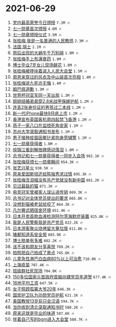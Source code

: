 # 2021-06-29

1. [党内最高荣誉今日颁授](https://s.weibo.com/weibo?q=%23%E5%85%9A%E5%86%85%E6%9C%80%E9%AB%98%E8%8D%A3%E8%AA%89%E4%BB%8A%E6%97%A5%E9%A2%81%E6%8E%88%23&Refer=top) `7.3M 🔥`
1. [七一勋章首次颁授](https://s.weibo.com/weibo?q=%23%E4%B8%83%E4%B8%80%E5%8B%8B%E7%AB%A0%E9%A6%96%E6%AC%A1%E9%A2%81%E6%8E%88%23&Refer=top) `4.6M 🔥`
1. [七一勋章颁授仪式](https://s.weibo.com/weibo?q=%23%E4%B8%83%E4%B8%80%E5%8B%8B%E7%AB%A0%E9%A2%81%E6%8E%88%E4%BB%AA%E5%BC%8F%23&Refer=top) `3.5M 🔥`
1. [张桂梅 我是一名普通的人民教师](https://s.weibo.com/weibo?q=%E5%BC%A0%E6%A1%82%E6%A2%85%20%E6%88%91%E6%98%AF%E4%B8%80%E5%90%8D%E6%99%AE%E9%80%9A%E7%9A%84%E4%BA%BA%E6%B0%91%E6%95%99%E5%B8%88&Refer=top) `2.3M 🔥`
1. [法国 瑞士](https://s.weibo.com/weibo?q=%E6%B3%95%E5%9B%BD%20%E7%91%9E%E5%A3%AB&Refer=top) `2.1M 🔥`
1. [雨后出现的大蜗牛千万别碰](https://s.weibo.com/weibo?q=%23%E9%9B%A8%E5%90%8E%E5%87%BA%E7%8E%B0%E7%9A%84%E5%A4%A7%E8%9C%97%E7%89%9B%E5%8D%83%E4%B8%87%E5%88%AB%E7%A2%B0%23&Refer=top) `1.9M 🔥`
1. [张桂梅手上布满膏药](https://s.weibo.com/weibo?q=%23%E5%BC%A0%E6%A1%82%E6%A2%85%E6%89%8B%E4%B8%8A%E5%B8%83%E6%BB%A1%E8%86%8F%E8%8D%AF%23&Refer=top) `1.9M 🔥`
1. [博士毕业7岁女儿现场献花](https://s.weibo.com/weibo?q=%23%E5%8D%9A%E5%A3%AB%E6%AF%95%E4%B8%9A7%E5%B2%81%E5%A5%B3%E5%84%BF%E7%8E%B0%E5%9C%BA%E7%8C%AE%E8%8A%B1%23&Refer=top) `1.8M 🔥`
1. [张桂梅被搀扶着进入人民大会堂](https://s.weibo.com/weibo?q=%23%E5%BC%A0%E6%A1%82%E6%A2%85%E8%A2%AB%E6%90%80%E6%89%B6%E7%9D%80%E8%BF%9B%E5%85%A5%E4%BA%BA%E6%B0%91%E5%A4%A7%E4%BC%9A%E5%A0%82%23&Refer=top) `1.5M 🔥`
1. [周恩来穿过的风衣及中山装首次亮相](https://s.weibo.com/weibo?q=%23%E5%91%A8%E6%81%A9%E6%9D%A5%E7%A9%BF%E8%BF%87%E7%9A%84%E9%A3%8E%E8%A1%A3%E5%8F%8A%E4%B8%AD%E5%B1%B1%E8%A3%85%E9%A6%96%E6%AC%A1%E4%BA%AE%E7%9B%B8%23&Refer=top) `1.4M 🔥`
1. [张桂梅说九死亦无悔](https://s.weibo.com/weibo?q=%23%E5%BC%A0%E6%A1%82%E6%A2%85%E8%AF%B4%E4%B9%9D%E6%AD%BB%E4%BA%A6%E6%97%A0%E6%82%94%23&Refer=top) `1.4M 🔥`
1. [姆巴佩道歉](https://s.weibo.com/weibo?q=%23%E5%A7%86%E5%B7%B4%E4%BD%A9%E9%81%93%E6%AD%89%23&Refer=top) `1.3M 🔥`
1. [世界杯冠亚军同一天出局](https://s.weibo.com/weibo?q=%23%E4%B8%96%E7%95%8C%E6%9D%AF%E5%86%A0%E4%BA%9A%E5%86%9B%E5%90%8C%E4%B8%80%E5%A4%A9%E5%87%BA%E5%B1%80%23&Refer=top) `1.3M 🔥`
1. [姐姐结婚弟弟穿2.8米战甲保嫁护航](https://s.weibo.com/weibo?q=%23%E5%A7%90%E5%A7%90%E7%BB%93%E5%A9%9A%E5%BC%9F%E5%BC%9F%E7%A9%BF2.8%E7%B1%B3%E6%88%98%E7%94%B2%E4%BF%9D%E5%AB%81%E6%8A%A4%E8%88%AA%23&Refer=top) `1.2M 🔥`
1. [连丢2张身份证的男孩过二本线](https://s.weibo.com/weibo?q=%23%E8%BF%9E%E4%B8%A22%E5%BC%A0%E8%BA%AB%E4%BB%BD%E8%AF%81%E7%9A%84%E7%94%B7%E5%AD%A9%E8%BF%87%E4%BA%8C%E6%9C%AC%E7%BA%BF%23&Refer=top) `1.2M 🔥`
1. [新一代iPhone最快9月底上市](https://s.weibo.com/weibo?q=%23%E6%96%B0%E4%B8%80%E4%BB%A3iPhone%E6%9C%80%E5%BF%AB9%E6%9C%88%E5%BA%95%E4%B8%8A%E5%B8%82%23&Refer=top) `1.2M 🔥`
1. [香港宣布英国客机周四起禁飞香港](https://s.weibo.com/weibo?q=%23%E9%A6%99%E6%B8%AF%E5%AE%A3%E5%B8%83%E8%8B%B1%E5%9B%BD%E5%AE%A2%E6%9C%BA%E5%91%A8%E5%9B%9B%E8%B5%B7%E7%A6%81%E9%A3%9E%E9%A6%99%E6%B8%AF%23&Refer=top) `1.2M 🔥`
1. [燕子一家八口在监控死角安家](https://s.weibo.com/weibo?q=%23%E7%87%95%E5%AD%90%E4%B8%80%E5%AE%B6%E5%85%AB%E5%8F%A3%E5%9C%A8%E7%9B%91%E6%8E%A7%E6%AD%BB%E8%A7%92%E5%AE%89%E5%AE%B6%23&Refer=top) `1.1M 🔥`
1. [苏州大学录取通知书发布](https://s.weibo.com/weibo?q=%23%E8%8B%8F%E5%B7%9E%E5%A4%A7%E5%AD%A6%E5%BD%95%E5%8F%96%E9%80%9A%E7%9F%A5%E4%B9%A6%E5%8F%91%E5%B8%83%23&Refer=top) `1.1M 🔥`
1. [男子接种疫苗因晕针紧抱身旁辅警](https://s.weibo.com/weibo?q=%23%E7%94%B7%E5%AD%90%E6%8E%A5%E7%A7%8D%E7%96%AB%E8%8B%97%E5%9B%A0%E6%99%95%E9%92%88%E7%B4%A7%E6%8A%B1%E8%BA%AB%E6%97%81%E8%BE%85%E8%AD%A6%23&Refer=top) `1.1M 🔥`
1. [七一勋章获得者](https://s.weibo.com/weibo?q=%23%E4%B8%83%E4%B8%80%E5%8B%8B%E7%AB%A0%E8%8E%B7%E5%BE%97%E8%80%85%23&Refer=top) `1.0M 🔥`
1. [徐锦江看到解放碑感动落泪](https://s.weibo.com/weibo?q=%23%E5%BE%90%E9%94%A6%E6%B1%9F%E7%9C%8B%E5%88%B0%E8%A7%A3%E6%94%BE%E7%A2%91%E6%84%9F%E5%8A%A8%E8%90%BD%E6%B3%AA%23&Refer=top) `1.0M 🔥`
1. [总书记和七一勋章获得者一同步入会场](https://s.weibo.com/weibo?q=%23%E6%80%BB%E4%B9%A6%E8%AE%B0%E5%92%8C%E4%B8%83%E4%B8%80%E5%8B%8B%E7%AB%A0%E8%8E%B7%E5%BE%97%E8%80%85%E4%B8%80%E5%90%8C%E6%AD%A5%E5%85%A5%E4%BC%9A%E5%9C%BA%23&Refer=top) `962.1K 🔥`
1. [张桂梅获颁七一勋章瞬间](https://s.weibo.com/weibo?q=%23%E5%BC%A0%E6%A1%82%E6%A2%85%E8%8E%B7%E9%A2%81%E4%B8%83%E4%B8%80%E5%8B%8B%E7%AB%A0%E7%9E%AC%E9%97%B4%23&Refer=top) `954.3K 🔥`
1. [张艺兴星火](https://s.weibo.com/weibo?q=%23%E5%BC%A0%E8%89%BA%E5%85%B4%E6%98%9F%E7%81%AB%23&Refer=top) `938.5K 🔥`
1. [原来爱因斯坦还给陈独秀求过情](https://s.weibo.com/weibo?q=%23%E5%8E%9F%E6%9D%A5%E7%88%B1%E5%9B%A0%E6%96%AF%E5%9D%A6%E8%BF%98%E7%BB%99%E9%99%88%E7%8B%AC%E7%A7%80%E6%B1%82%E8%BF%87%E6%83%85%23&Refer=top) `895.3K 🔥`
1. [张桂梅含泪唱没有共产党就没有新中国](https://s.weibo.com/weibo?q=%23%E5%BC%A0%E6%A1%82%E6%A2%85%E5%90%AB%E6%B3%AA%E5%94%B1%E6%B2%A1%E6%9C%89%E5%85%B1%E4%BA%A7%E5%85%9A%E5%B0%B1%E6%B2%A1%E6%9C%89%E6%96%B0%E4%B8%AD%E5%9B%BD%23&Refer=top) `881.2K 🔥`
1. [见过最扁的猫](https://s.weibo.com/weibo?q=%23%E8%A7%81%E8%BF%87%E6%9C%80%E6%89%81%E7%9A%84%E7%8C%AB%23&Refer=top) `871.3K 🔥`
1. [电竞冠军曾被家人误认进传销](https://s.weibo.com/weibo?q=%23%E7%94%B5%E7%AB%9E%E5%86%A0%E5%86%9B%E6%9B%BE%E8%A2%AB%E5%AE%B6%E4%BA%BA%E8%AF%AF%E8%AE%A4%E8%BF%9B%E4%BC%A0%E9%94%80%23&Refer=top) `869.3K 🔥`
1. [总书记对全体党员提出的要求](https://s.weibo.com/weibo?q=%23%E6%80%BB%E4%B9%A6%E8%AE%B0%E5%AF%B9%E5%85%A8%E4%BD%93%E5%85%9A%E5%91%98%E6%8F%90%E5%87%BA%E7%9A%84%E8%A6%81%E6%B1%82%23&Refer=top) `865.8K 🔥`
1. [没想到猫被老鼠给咬了](https://s.weibo.com/weibo?q=%23%E6%B2%A1%E6%83%B3%E5%88%B0%E7%8C%AB%E8%A2%AB%E8%80%81%E9%BC%A0%E7%BB%99%E5%92%AC%E4%BA%86%23&Refer=top) `864.3K 🔥`
1. [凡尔赛式晒宿舍环境](https://s.weibo.com/weibo?q=%23%E5%87%A1%E5%B0%94%E8%B5%9B%E5%BC%8F%E6%99%92%E5%AE%BF%E8%88%8D%E7%8E%AF%E5%A2%83%23&Refer=top) `851.4K 🔥`
1. [日本开卖首款血液检测阿尔茨海默症装置](https://s.weibo.com/weibo?q=%23%E6%97%A5%E6%9C%AC%E5%BC%80%E5%8D%96%E9%A6%96%E6%AC%BE%E8%A1%80%E6%B6%B2%E6%A3%80%E6%B5%8B%E9%98%BF%E5%B0%94%E8%8C%A8%E6%B5%B7%E9%BB%98%E7%97%87%E8%A3%85%E7%BD%AE%23&Refer=top) `825.8K 🔥`
1. [我是人民警察我是共产党员](https://s.weibo.com/weibo?q=%23%E6%88%91%E6%98%AF%E4%BA%BA%E6%B0%91%E8%AD%A6%E5%AF%9F%E6%88%91%E6%98%AF%E5%85%B1%E4%BA%A7%E5%85%9A%E5%91%98%23&Refer=top) `822.2K 🔥`
1. [日本游客聚众烧烤留大量垃圾](https://s.weibo.com/weibo?q=%23%E6%97%A5%E6%9C%AC%E6%B8%B8%E5%AE%A2%E8%81%9A%E4%BC%97%E7%83%A7%E7%83%A4%E7%95%99%E5%A4%A7%E9%87%8F%E5%9E%83%E5%9C%BE%23&Refer=top) `811.8K 🔥`
1. [猪都知道系安全带](https://s.weibo.com/weibo?q=%23%E7%8C%AA%E9%83%BD%E7%9F%A5%E9%81%93%E7%B3%BB%E5%AE%89%E5%85%A8%E5%B8%A6%23&Refer=top) `803.9K 🔥`
1. [博士脱单有多难](https://s.weibo.com/weibo?q=%23%E5%8D%9A%E5%A3%AB%E8%84%B1%E5%8D%95%E6%9C%89%E5%A4%9A%E9%9A%BE%23&Refer=top) `802.2K 🔥`
1. [该不该和朋友分享喜悦](https://s.weibo.com/weibo?q=%23%E8%AF%A5%E4%B8%8D%E8%AF%A5%E5%92%8C%E6%9C%8B%E5%8F%8B%E5%88%86%E4%BA%AB%E5%96%9C%E6%82%A6%23&Refer=top) `769.2K 🔥`
1. [拍照把自己拍成了景点](https://s.weibo.com/weibo?q=%23%E6%8B%8D%E7%85%A7%E6%8A%8A%E8%87%AA%E5%B7%B1%E6%8B%8D%E6%88%90%E4%BA%86%E6%99%AF%E7%82%B9%23&Refer=top) `745.6K 🔥`
1. [儿童急性淋巴白血病80%以上可治愈](https://s.weibo.com/weibo?q=%23%E5%84%BF%E7%AB%A5%E6%80%A5%E6%80%A7%E6%B7%8B%E5%B7%B4%E7%99%BD%E8%A1%80%E7%97%8580%25%E4%BB%A5%E4%B8%8A%E5%8F%AF%E6%B2%BB%E6%84%88%23&Refer=top) `710.0K 🔥`
1. [上海疫苗](https://s.weibo.com/weibo?q=%E4%B8%8A%E6%B5%B7%E7%96%AB%E8%8B%97&Refer=top) `707.4K 🔥`
1. [班级群社死现场](https://s.weibo.com/weibo?q=%23%E7%8F%AD%E7%BA%A7%E7%BE%A4%E7%A4%BE%E6%AD%BB%E7%8E%B0%E5%9C%BA%23&Refer=top) `704.0K 🔥`
1. [150多位国家元首政府首脑向建党百年道贺](https://s.weibo.com/weibo?q=%23150%E5%A4%9A%E4%BD%8D%E5%9B%BD%E5%AE%B6%E5%85%83%E9%A6%96%E6%94%BF%E5%BA%9C%E9%A6%96%E8%84%91%E5%90%91%E5%BB%BA%E5%85%9A%E7%99%BE%E5%B9%B4%E9%81%93%E8%B4%BA%23&Refer=top) `677.4K 🔥`
1. [16地平均工资](https://s.weibo.com/weibo?q=%2316%E5%9C%B0%E5%B9%B3%E5%9D%87%E5%B7%A5%E8%B5%84%23&Refer=top) `647.5K 🔥`
1. [女子照顾孤寡大爷20年](https://s.weibo.com/weibo?q=%23%E5%A5%B3%E5%AD%90%E7%85%A7%E9%A1%BE%E5%AD%A4%E5%AF%A1%E5%A4%A7%E7%88%B720%E5%B9%B4%23&Refer=top) `646.3K 🔥`
1. [国宾护卫队为功勋党员护航](https://s.weibo.com/weibo?q=%23%E5%9B%BD%E5%AE%BE%E6%8A%A4%E5%8D%AB%E9%98%9F%E4%B8%BA%E5%8A%9F%E5%8B%8B%E5%85%9A%E5%91%98%E6%8A%A4%E8%88%AA%23&Refer=top) `621.1K 🔥`
1. [美国教授13岁前只会汉语](https://s.weibo.com/weibo?q=%23%E7%BE%8E%E5%9B%BD%E6%95%99%E6%8E%8813%E5%B2%81%E5%89%8D%E5%8F%AA%E4%BC%9A%E6%B1%89%E8%AF%AD%23&Refer=top) `594.7K 🔥`
1. [当你收到清北录取通知书时](https://s.weibo.com/weibo?q=%23%E5%BD%93%E4%BD%A0%E6%94%B6%E5%88%B0%E6%B8%85%E5%8C%97%E5%BD%95%E5%8F%96%E9%80%9A%E7%9F%A5%E4%B9%A6%E6%97%B6%23&Refer=top) `588.2K 🔥`
1. [原来这就是毕业的味道](https://s.weibo.com/weibo?q=%23%E5%8E%9F%E6%9D%A5%E8%BF%99%E5%B0%B1%E6%98%AF%E6%AF%95%E4%B8%9A%E7%9A%84%E5%91%B3%E9%81%93%23&Refer=top) `587.6K 🔥`
1. [伴着自己写的bgm进入大会堂](https://s.weibo.com/weibo?q=%23%E4%BC%B4%E7%9D%80%E8%87%AA%E5%B7%B1%E5%86%99%E7%9A%84bgm%E8%BF%9B%E5%85%A5%E5%A4%A7%E4%BC%9A%E5%A0%82%23&Refer=top) `580.7K 🔥`
